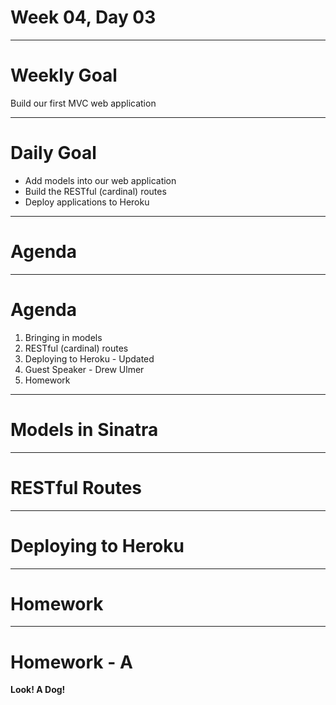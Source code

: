 # Week 04, Day 03

---

# Weekly Goal

Build our first MVC web application

---

# Daily Goal

+ Add models into our web application
+ Build the RESTful (cardinal) routes
+ Deploy applications to Heroku

---

# Agenda

---

# Agenda

1. Bringing in models
2. RESTful (cardinal) routes
3. Deploying to Heroku - Updated
4. Guest Speaker - Drew Ulmer
5. Homework

---

# Models in Sinatra

---

# RESTful Routes

---

# Deploying to Heroku

---

# Homework

---

# Homework - A

**Look! A Dog!**
